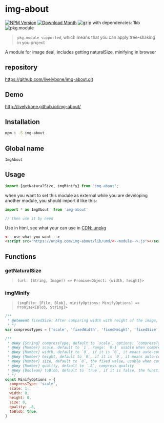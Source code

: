 # img-about
[![NPM Version](http://img.shields.io/npm/v/img-about.svg?style=flat-square)](https://www.npmjs.com/package/img-about)
[![Download Month](http://img.shields.io/npm/dm/img-about.svg?style=flat-square)](https://www.npmjs.com/package/img-about)
![gzip with dependencies: 1kb](https://img.shields.io/badge/gzip--with--dependencies-1kb-brightgreen.svg "gzip with dependencies: 1kb")
![pkg.module](https://img.shields.io/badge/pkg.module-supported-blue.svg "pkg.module")

> `pkg.module supported`, which means that you can apply tree-shaking in you project

A module for image deal, includes getting naturalSize, minifying in browser

## repository
https://github.com/livelybone/img-about.git

## Demo
http://livelybone.github.io/img-about/

## Installation
```bash
npm i -S img-about
```

## Global name
`ImgAbout`

## Usage
```js
import {getNaturalSize, imgMinify} from 'img-about';
```

when you want to set this module as external while you are developing another module, you should import it like this:
```js
import * as ImgAbout  from 'img-about'

// then use it by need
```

Use in html, see what your can use in [CDN: unpkg](https://unpkg.com/img-about/lib/umd/)
```html
<-- use what you want -->
<script src="https://unpkg.com/img-about/lib/umd/<--module-->.js"></script>
```

## Functions

### getNaturalSize
> `(url: [String, Image]) => Promise<Object: {width, height}>`

### imgMinify
> `(imgFile: [File, Blob], minifyOptions: MinifyOptions) => Promise<[Blob, String]>`

```js
/**
 * @element fixedSize: After comparing width with height of the image, it will set the value of which is smaller than another to the fixed value
 * */
var compressTypes = ['scale', 'fixedWidth', 'fixedHeight', 'fixedSize']

/**
 * @key {String} compressType, default to `scale`, options: `compressTypes`
 * @key {Number} scale, default to `1`, range: `0-1` usable when compressType is `scale`
 * @key {Number} width, default to `0`, if it is `0`, it means auto-computed, usable when compressType is `fixedWidth`
 * @key {Number} height, default to `0`, if it is `0`, it means auto-computed, usable when compressType is `fixedHeight`
 * @key {Number} size, default to `0`, the fixed value, usable when compressType is `fixedSize`
 * @key {Number} quality, default to `.8`, compress quality
 * @key {Boolean} toBlob, default to `true`, if it is false, the function will resolve to base64 string
 * */
const MinifyOptions = {
  compressType: 'scale',
  scale: 1,
  width: 0,
  height: 0,
  size: 0,
  quality: .8,
  toBlob: true,
}
```
